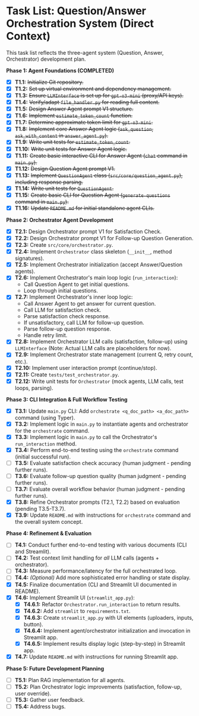 # Task List: Question/Answer Orchestration System (Direct Context)

This task list reflects the three-agent system (Question, Answer, Orchestrator) development plan.

**Phase 1: Agent Foundations (COMPLETED)**

*   [x] **T1.1:** ~~Initialize Git repository.~~
*   [x] **T1.2:** ~~Set up virtual environment and dependency management.~~
*   [x] **T1.3:** ~~Ensure `LLMInterface` is set up for `gpt-o3-mini` (proxy/API keys).~~
*   [x] **T1.4:** ~~Verify/adapt `file_handler.py` for reading full content.~~
*   [x] **T1.5:** ~~Design Answer Agent prompt V1 structure.~~
*   [x] **T1.6:** ~~Implement `estimate_token_count` function.~~
*   [x] **T1.7:** ~~Determine approximate token limit for `gpt-o3-mini`.~~
*   [x] **T1.8:** ~~Implement core Answer Agent logic (`ask_question`, `ask_with_content` in `answer_agent.py`).~~
*   [x] **T1.9:** ~~Write unit tests for `estimate_token_count`.~~
*   [x] **T1.10:** ~~Write unit tests for Answer Agent logic.~~
*   [x] **T1.11:** ~~Create basic interactive CLI for Answer Agent (`chat` command in `main.py`).~~
*   [x] **T1.12:** ~~Design Question Agent prompt V1.~~
*   [x] **T1.13:** ~~Implement `QuestionAgent` class (`src/core/question_agent.py`), including response parsing.~~
*   [x] **T1.14:** ~~Write unit tests for `QuestionAgent`.~~
*   [x] **T1.15:** ~~Create basic CLI for Question Agent (`generate-questions` command in `main.py`).~~
*   [x] **T1.16:** ~~Update `README.md` for initial standalone agent CLIs.~~

**Phase 2: Orchestrator Agent Development**

*   [x] **T2.1:** Design Orchestrator prompt V1 for Satisfaction Check.
*   [x] **T2.2:** Design Orchestrator prompt V1 for Follow-up Question Generation.
*   [x] **T2.3:** Create `src/core/orchestrator.py`.
*   [x] **T2.4:** Implement `Orchestrator` class skeleton (`__init__`, method signatures).
*   [x] **T2.5:** Implement Orchestrator initialization (accept Answer/Question agents).
*   [x] **T2.6:** Implement Orchestrator's main loop logic (`run_interaction`):
    *   Call Question Agent to get initial questions.
    *   Loop through initial questions.
*   [x] **T2.7:** Implement Orchestrator's inner loop logic:
    *   Call Answer Agent to get answer for current question.
    *   Call LLM for satisfaction check.
    *   Parse satisfaction check response.
    *   If unsatisfactory, call LLM for follow-up question.
    *   Parse follow-up question response.
    *   Handle retry limit.
*   [x] **T2.8:** Implement Orchestrator LLM calls (satisfaction, follow-up) using `LLMInterface` (Note: Actual LLM calls are placeholders for now).
*   [x] **T2.9:** Implement Orchestrator state management (current Q, retry count, etc.).
*   [x] **T2.10:** Implement user interaction prompt (continue/stop).
*   [x] **T2.11:** Create `tests/test_orchestrator.py`.
*   [x] **T2.12:** Write unit tests for `Orchestrator` (mock agents, LLM calls, test loops, parsing).

**Phase 3: CLI Integration & Full Workflow Testing**

*   [x] **T3.1:** Update `main.py` CLI: Add `orchestrate <q_doc_path> <a_doc_path>` command (using Typer).
*   [x] **T3.2:** Implement logic in `main.py` to instantiate agents and orchestrator for the `orchestrate` command.
*   [x] **T3.3:** Implement logic in `main.py` to call the Orchestrator's `run_interaction` method.
*   [x] **T3.4:** Perform end-to-end testing using the `orchestrate` command (initial successful run).
*   [ ] **T3.5:** Evaluate satisfaction check accuracy (human judgment - pending further runs).
*   [ ] **T3.6:** Evaluate follow-up question quality (human judgment - pending further runs).
*   [ ] **T3.7:** Evaluate overall workflow behavior (human judgment - pending further runs).
*   [x] **T3.8:** Refine Orchestrator prompts (T2.1, T2.2) based on evaluation (pending T3.5-T3.7).
*   [x] **T3.9:** Update `README.md` with instructions for `orchestrate` command and the overall system concept.

**Phase 4: Refinement & Evaluation**

*   [ ] **T4.1:** Conduct further end-to-end testing with various documents (CLI and Streamlit).
*   [ ] **T4.2:** Test context limit handling for *all* LLM calls (agents + orchestrator).
*   [ ] **T4.3:** Measure performance/latency for the full orchestrated loop.
*   [ ] **T4.4:** *(Optional)* Add more sophisticated error handling or state display.
*   [x] **T4.5:** Finalize documentation (CLI and Streamlit UI documented in README).
*   [x] **T4.6:** Implement Streamlit UI (`streamlit_app.py`):
    *   [x] **T4.6.1:** Refactor `Orchestrator.run_interaction` to return results.
    *   [x] **T4.6.2:** Add `streamlit` to `requirements.txt`.
    *   [x] **T4.6.3:** Create `streamlit_app.py` with UI elements (uploaders, inputs, button).
    *   [x] **T4.6.4:** Implement agent/orchestrator initialization and invocation in Streamlit app.
    *   [x] **T4.6.5:** Implement results display logic (step-by-step) in Streamlit app.
*   [x] **T4.7:** Update `README.md` with instructions for running Streamlit app.

**Phase 5: Future Development Planning**

*   [ ] **T5.1:** Plan RAG implementation for all agents.
*   [ ] **T5.2:** Plan Orchestrator logic improvements (satisfaction, follow-up, user override).
*   [ ] **T5.3:** Gather user feedback.
*   [ ] **T5.4:** Address bugs. 